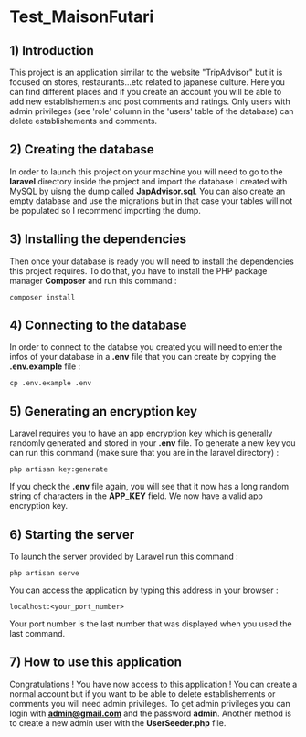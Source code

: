 # Test_MaisonFutari

## 1) Introduction

This project is an application similar to the website "TripAdvisor" but it is focused on stores, restaurants...etc related to japanese culture. Here you can find different places and if you create an account you will be able to add new establishements and post comments and ratings. Only users with admin privileges (see 'role' column in the 'users' table of the database) can delete establishements and comments.

## 2) Creating the database

In order to launch this project on your machine you will need to go to the **laravel** directory inside the project and import the database I created with MySQL by uisng the dump called **JapAdvisor.sql**. You can also create an empty database and use the migrations but in that case your tables will not be populated so I recommend importing the dump.

## 3) Installing the dependencies

Then once your database is ready you will need to install the dependencies this project requires. To do that, you have to install the PHP package manager **Composer** and run this command :

`composer install`

## 4) Connecting to the database

In order to connect to the databse you created you will need to enter the infos of your database in a **.env** file that you can create by copying the **.env.example** file :

`cp .env.example .env`

## 5) Generating an encryption key

Laravel requires you to have an app encryption key which is generally randomly generated and stored in your **.env** file. To generate a new key you can run this command (make sure that you are in the laravel directory) :

`php artisan key:generate`

If you check the **.env** file again, you will see that it now has a long random string of characters in the **APP_KEY** field. We now have a valid app encryption key.

## 6) Starting the server

To launch the server provided by Laravel run this command :

`php artisan serve`

You can access the application by typing this address in your browser : 

`localhost:<your_port_number>`

Your port number is the last number that was displayed when you used the last command.

## 7) How to use this application

Congratulations ! You have now access to this application ! You can create a normal account but if you want to be able to delete establishements or comments you will need admin privileges. To get admin privileges you can login with **admin@gmail.com** and the password **admin**. Another method is to create a new admin user with the **UserSeeder.php** file. 